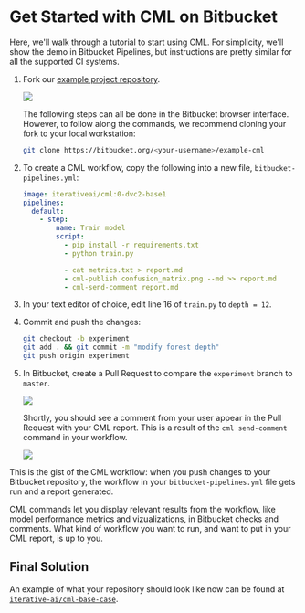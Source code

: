 # Get Started with CML on Bitbucket

Here, we'll walk through a tutorial to start using CML. For simplicity, we'll
show the demo in Bitbucket Pipelines, but instructions are pretty similar for
all the supported CI systems.

1. Fork our
   [example project repository](https://bitbucket.org/iterative-ai/example-cml).

   ![](/img/bitbucket_fork_cml_project.png)

   The following steps can all be done in the Bitbucket browser interface.
   However, to follow along the commands, we recommend cloning your fork to your
   local workstation:

   ```bash
   git clone https://bitbucket.org/<your-username>/example-cml
   ```

2. To create a CML workflow, copy the following into a new file,
   `bitbucket-pipelines.yml`:

   ```yaml
   image: iterativeai/cml:0-dvc2-base1
   pipelines:
     default:
       - step:
           name: Train model
           script:
             - pip install -r requirements.txt
             - python train.py

             - cat metrics.txt > report.md
             - cml-publish confusion_matrix.png --md >> report.md
             - cml-send-comment report.md
   ```

3. In your text editor of choice, edit line 16 of `train.py` to `depth = 12`.

4. Commit and push the changes:

   ```bash
   git checkout -b experiment
   git add . && git commit -m "modify forest depth"
   git push origin experiment
   ```

5. In Bitbucket, create a Pull Request to compare the `experiment` branch to
   `master`.

   ![](/img/bitbucket_make_pr.png)

   Shortly, you should see a comment from your user appear in the Pull Request
   with your CML report. This is a result of the `cml send-comment` command in
   your workflow.

   ![](/img/bitbucket_cml_first_report.png)

This is the gist of the CML workflow: when you push changes to your Bitbucket
repository, the workflow in your `bitbucket-pipelines.yml` file gets run and a
report generated.

CML commands let you display relevant results from the workflow, like model
performance metrics and vizualizations, in Bitbucket checks and comments. What
kind of workflow you want to run, and want to put in your CML report, is up to
you.

## Final Solution

An example of what your repository should look like now can be found at
[`iterative-ai/cml-base-case`](https://bitbucket.org/iterative-ai/cml-base-case).
